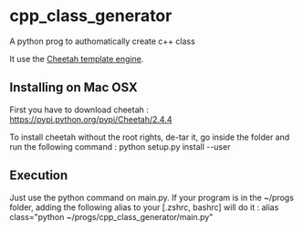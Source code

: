 # cpp_class_generator
A python prog to authomatically create c++ class

It use the [Cheetah template engine](http://www.cheetahtemplate.org/index.html).


## Installing on Mac OSX
First you have to download cheetah :
https://pypi.python.org/pypi/Cheetah/2.4.4

To install cheetah without the root rights, de-tar it, go inside the folder and run the following command :
python setup.py install --user

## Execution
Just use the python command on main.py. If your program is in the ~/progs folder, adding the following alias to your [.zshrc, bashrc] will do it :
alias class="python ~/progs/cpp_class_generator/main.py"
